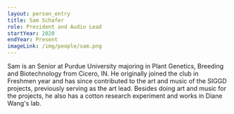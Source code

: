 ```yaml
---
layout: person_entry
title: Sam Schafer
role: President and Audio Lead
startYear: 2020
endYear: Present
imageLink: /img/people/sam.png
---
```

<!--Put description here:-->
Sam is an Senior at Purdue University majoring in Plant Genetics, Breeding and Biotechnology from Cicero, IN. He originally joined the club in Freshmen year and has since contributed to the art and music of the SIGGD projects, previously serving as the art lead. Besides doing art and music for the projects, he also has a cotton research experiment and works in Diane Wang's lab.
